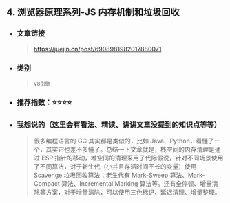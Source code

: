 ## 4. 浏览器原理系列-JS 内存机制和垃圾回收

- ### 文章链接
  > https://juejin.cn/post/6908981982017880071
- ### 类别
  > `V8引擎`
- ### 推荐指数：⭐️⭐️⭐️⭐️
- ### 我想说的（这里会有看法、精读、讲讲文章没提到的知识点等等）
  > 很多编程语言的 GC 其实都是类似的，比如 Java、Python，看懂了一个，其实它也差不多懂了。总结一下文章就是，栈空间的内存清理是通过 ESP 指针的移动，堆空间的清理采用了代际假说，针对不同场景使用了不同算法，对于新生代（小并且存活时间不长的变量）使用 Scavenge 垃圾回收算法；老生代有 Mark-Sweep 算法、Mark-Compact 算法、Incremental Marking 算法等。还有全停顿、增量清除等方案，对于增量清除，可以使用三色标记、延迟清理、增量整理。
